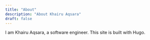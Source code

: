 ```yaml
---
title: "About"
description: "About Khairu Aqsara"
draft: false
---
```


I am Khairu Aqsara, a software engineer. This site is built with Hugo.
